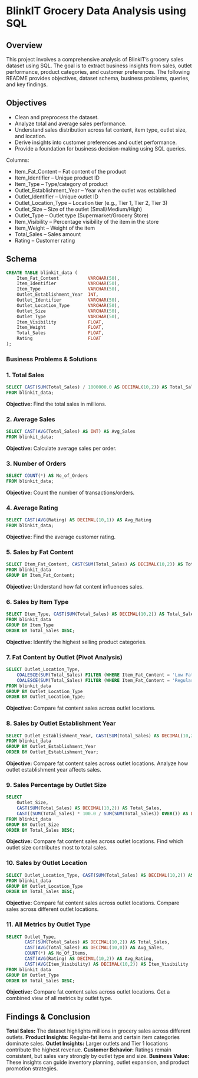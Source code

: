# BlinkIT Grocery Data Analysis using SQL

## Overview

This project involves a comprehensive analysis of BlinkIT’s grocery sales dataset using SQL.
The goal is to extract business insights from sales, outlet performance, product categories, and customer preferences.
The following README provides objectives, dataset schema, business problems, queries, and key findings.

## Objectives

- Clean and preprocess the dataset.
- Analyze total and average sales performance.
- Understand sales distribution across fat content, item type, outlet size, and location.
- Derive insights into customer preferences and outlet performance.
- Provide a foundation for business decision-making using SQL queries.

Columns:

- Item_Fat_Content – Fat content of the product
- Item_Identifier – Unique product ID
- Item_Type – Type/category of product
- Outlet_Establishment_Year – Year when the outlet was established
- Outlet_Identifier – Unique outlet ID
- Outlet_Location_Type – Location tier (e.g., Tier 1, Tier 2, Tier 3)
- Outlet_Size – Size of the outlet (Small/Medium/High)
- Outlet_Type – Outlet type (Supermarket/Grocery Store)
- Item_Visibility – Percentage visibility of the item in the store
- Item_Weight – Weight of the item
- Total_Sales – Sales amount
- Rating – Customer rating

## Schema
```sql
CREATE TABLE blinkit_data (
    Item_Fat_Content           VARCHAR(50),
    Item_Identifier            VARCHAR(50),
    Item_Type                  VARCHAR(50),
    Outlet_Establishment_Year  INT,
    Outlet_Identifier          VARCHAR(50),
    Outlet_Location_Type       VARCHAR(50),
    Outlet_Size                VARCHAR(50),
    Outlet_Type                VARCHAR(50),
    Item_Visibility            FLOAT,
    Item_Weight                FLOAT,
    Total_Sales                FLOAT,
    Rating                     FLOAT
);
```

### Business Problems & Solutions

### 1. Total Sales
   
```sql
SELECT CAST(SUM(Total_Sales) / 1000000.0 AS DECIMAL(10,2)) AS Total_Sales_Million
FROM blinkit_data;
```

**Objective:** Find the total sales in millions.

### 2. Average Sales
```sql
SELECT CAST(AVG(Total_Sales) AS INT) AS Avg_Sales
FROM blinkit_data;
```

**Objective:** Calculate average sales per order.

### 3. Number of Orders
```sql
SELECT COUNT(*) AS No_of_Orders
FROM blinkit_data;
```

**Objective:** Count the number of transactions/orders.

### 4. Average Rating
```sql
SELECT CAST(AVG(Rating) AS DECIMAL(10,1)) AS Avg_Rating
FROM blinkit_data;
```

**Objective:** Find the average customer rating.

### 5. Sales by Fat Content
```sql
SELECT Item_Fat_Content, CAST(SUM(Total_Sales) AS DECIMAL(10,2)) AS Total_Sales
FROM blinkit_data
GROUP BY Item_Fat_Content;
```

**Objective:** Understand how fat content influences sales.

### 6. Sales by Item Type
```sql
SELECT Item_Type, CAST(SUM(Total_Sales) AS DECIMAL(10,2)) AS Total_Sales
FROM blinkit_data
GROUP BY Item_Type
ORDER BY Total_Sales DESC;
```

**Objective:** Identify the highest selling product categories.

### 7. Fat Content by Outlet (Pivot Analysis)
```sql
SELECT Outlet_Location_Type,
    COALESCE(SUM(Total_Sales) FILTER (WHERE Item_Fat_Content = 'Low Fat'), 0) AS Low_Fat,
    COALESCE(SUM(Total_Sales) FILTER (WHERE Item_Fat_Content = 'Regular'), 0) AS Regular
FROM blinkit_data
GROUP BY Outlet_Location_Type
ORDER BY Outlet_Location_Type;
```

**Objective:** Compare fat content sales across outlet locations.

### 8. Sales by Outlet Establishment Year
```sql
SELECT Outlet_Establishment_Year, CAST(SUM(Total_Sales) AS DECIMAL(10,2)) AS Total_Sales
FROM blinkit_data
GROUP BY Outlet_Establishment_Year
ORDER BY Outlet_Establishment_Year;
```

**Objective:** Compare fat content sales across outlet locations. Analyze how outlet establishment year affects sales.

### 9. Sales Percentage by Outlet Size
```sql
SELECT 
    Outlet_Size, 
    CAST(SUM(Total_Sales) AS DECIMAL(10,2)) AS Total_Sales,
    CAST((SUM(Total_Sales) * 100.0 / SUM(SUM(Total_Sales)) OVER()) AS DECIMAL(10,2)) AS Sales_Percentage
FROM blinkit_data
GROUP BY Outlet_Size
ORDER BY Total_Sales DESC;
```

**Objective:** Compare fat content sales across outlet locations. Find which outlet size contributes most to total sales.

### 10. Sales by Outlet Location
```sql
SELECT Outlet_Location_Type, CAST(SUM(Total_Sales) AS DECIMAL(10,2)) AS Total_Sales
FROM blinkit_data
GROUP BY Outlet_Location_Type
ORDER BY Total_Sales DESC;
```

**Objective:** Compare fat content sales across outlet locations. Compare sales across different outlet locations.

### 11. All Metrics by Outlet Type
```sql
SELECT Outlet_Type, 
       CAST(SUM(Total_Sales) AS DECIMAL(10,2)) AS Total_Sales,
       CAST(AVG(Total_Sales) AS DECIMAL(10,0)) AS Avg_Sales,
       COUNT(*) AS No_Of_Items,
       CAST(AVG(Rating) AS DECIMAL(10,2)) AS Avg_Rating,
       CAST(AVG(Item_Visibility) AS DECIMAL(10,2)) AS Item_Visibility
FROM blinkit_data
GROUP BY Outlet_Type
ORDER BY Total_Sales DESC;
```

**Objective:** Compare fat content sales across outlet locations. Get a combined view of all metrics by outlet type.

## Findings & Conclusion

**Total Sales:** The dataset highlights millions in grocery sales across different outlets.
**Product Insights:** Regular-fat items and certain item categories dominate sales.
**Outlet Insights:** Larger outlets and Tier 1 locations contribute the highest revenue.
**Customer Behavior:** Ratings remain consistent, but sales vary strongly by outlet type and size.
**Business Value:** These insights can guide inventory planning, outlet expansion, and product promotion strategies.
